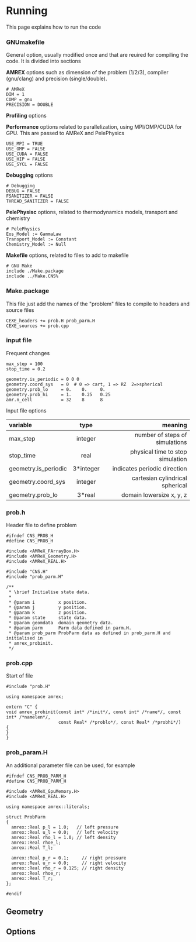 # Running

This page explains how to run the code


### GNUmakefile 

General option, usually modified once and that are reuired for compiling the code.
It is divided into sections

**AMREX** options
such as dimension of the problem (1/2/3), compiler (gnu/clang) and precision (single/double).


```
# AMReX
DIM = 1
COMP = gnu
PRECISION = DOUBLE
```

**Profiling** options


**Performance** options related to parallelization, using MPI/OMP/CUDA for GPU.
This are passed to AMReX and PelePhysics

```
USE_MPI = TRUE
USE_OMP = FALSE
USE_CUDA = FALSE
USE_HIP = FALSE
USE_SYCL = FALSE
```

**Debugging** options

```
# Debugging
DEBUG = FALSE
FSANITIZER = FALSE
THREAD_SANITIZER = FALSE
```

**PelePhysisc** options, related to thermodynamics models, transport and chemistry

```
# PelePhysics
Eos_Model := GammaLaw
Transport_Model := Constant
Chemistry_Model := Null
```

**Makefile** options, related to files to add to makefile

```
# GNU Make
include ./Make.package
include ../Make.CNS%
```

### Make.package

This file just add the names of the "problem" files to compile to headers and source files

```
CEXE_headers += prob.H prob_parm.H
CEXE_sources += prob.cpp
```


### input file

Frequent changes


```
max_step = 100
stop_time = 0.2

geometry.is_periodic = 0 0 0
geometry.coord_sys   = 0  # 0 => cart, 1 => RZ  2=>spherical
geometry.prob_lo     = 0.    0.     0.
geometry.prob_hi     = 1.    0.25   0.25
amr.n_cell           = 32    8      8
```

Input file options

variable | type | meaning
:----------- |:-------------:| -----------:
max_step       | integer        | number of steps of simulations
stop_time       | real        | physical time to stop simulation
geometry.is_periodic        | 3*integer       | indicates periodic direction
geometry.coord_sys  | integer |   cartesian cylindrical spherical
geometry.prob_lo   |  3*real    | domain lowersize x, y, z


### prob.h

Header file to define problem

```
#ifndef CNS_PROB_H
#define CNS_PROB_H

#include <AMReX_FArrayBox.H>
#include <AMReX_Geometry.H>
#include <AMReX_REAL.H>

#include "CNS.H"
#include "prob_parm.H"

/**
 * \brief Initialise state data.
 *
 * @param i         x position.
 * @param j         y position.
 * @param k         z position.
 * @param state     state data.
 * @param geomdata  domain geometry data.
 * @param parm      Parm data defined in parm.H.
 * @param prob_parm ProbParm data as defined in prob_parm.H and initialised in
 * amrex_probinit.
 */
```

### prob.cpp


Start of file

```
#include "prob.H"

using namespace amrex;

extern "C" {
void amrex_probinit(const int* /*init*/, const int* /*name*/, const int* /*namelen*/,
                    const Real* /*problo*/, const Real* /*probhi*/)
{
}
}
```

### prob_param.H

An additional parameter file can be used, for example


```
#ifndef CNS_PROB_PARM_H
#define CNS_PROB_PARM_H

#include <AMReX_GpuMemory.H>
#include <AMReX_REAL.H>

using namespace amrex::literals;

struct ProbParm
{
  amrex::Real p_l = 1.0;   // left pressure
  amrex::Real u_l = 0.0;   // left velocity
  amrex::Real rho_l = 1.0; // left density
  amrex::Real rhoe_l;
  amrex::Real T_l;

  amrex::Real p_r = 0.1;     // right pressure
  amrex::Real u_r = 0.0;     // right velocity
  amrex::Real rho_r = 0.125; // right density
  amrex::Real rhoe_r;
  amrex::Real T_r;
};

#endif
```

## Geometry

## Options





